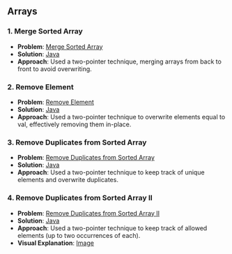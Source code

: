 ## Arrays

### 1. Merge Sorted Array
- **Problem**: [Merge Sorted Array](https://leetcode.com/problems/merge-sorted-array/)
- **Solution**: [Java](./Arrays/MergeSortedArray.java)
- **Approach**: Used a two-pointer technique, merging arrays from back to front to avoid overwriting.

### 2. Remove Element
- **Problem**: [Remove Element](https://leetcode.com/problems/remove-element/)
- **Solution**: [Java](./Arrays/RemoveElement.java)
- **Approach**: Used a two-pointer technique to overwrite elements equal to val, effectively removing them in-place.

### 3. Remove Duplicates from Sorted Array
- **Problem**: [Remove Duplicates from Sorted Array](https://leetcode.com/problems/remove-duplicates-from-sorted-array/)
- **Solution**: [Java](./Arrays/RemoveDuplicatesFromSortedArray.java)
- **Approach**: Used a two-pointer technique to keep track of unique elements and overwrite duplicates.

### 4. Remove Duplicates from Sorted Array II
- **Problem**: [Remove Duplicates from Sorted Array II](https://leetcode.com/problems/remove-duplicates-from-sorted-array-ii/)
- **Solution**: [Java](./Arrays/RemoveDuplicatesFromSortedArrayII.java)
- **Approach**: Used a two-pointer technique to keep track of allowed elements (up to two occurrences of each).
- **Visual Explanation**: [Image](./Arrays/images/RemoveDuplicatesII_Explanation.png)